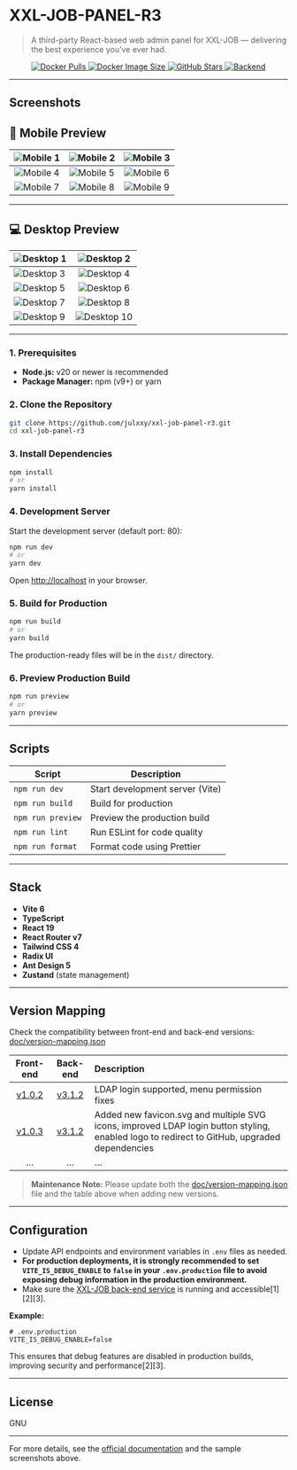 # XXL-JOB-PANEL-R3

> A third-party React-based web admin panel for XXL-JOB — delivering the best experience you’ve ever had.

<p align="center">
  <a href="https://hub.docker.com/r/julxxy/xxl-job-panel-r3">
    <img src="https://img.shields.io/docker/pulls/julxxy/xxl-job-panel-r3?logo=docker&style=flat-square" alt="Docker Pulls"/>
  </a>
  <a href="https://hub.docker.com/r/julxxy/xxl-job-panel-r3">
    <img src="https://img.shields.io/docker/image-size/julxxy/xxl-job-panel-r3/latest?logo=docker&style=flat-square" alt="Docker Image Size"/>
  </a>
  <a href="https://github.com/julxxy/xxl-job-panel-r3">
    <img src="https://img.shields.io/github/stars/julxxy/xxl-job-panel-r3?logo=github&style=flat-square" alt="GitHub Stars"/>
  </a>
  <a href="https://hub.docker.com/r/julxxy/xxl-job-r3">
    <img src="https://img.shields.io/badge/Backend-julxxy%2Fxxl--job--r3-blue?logo=docker&style=flat-square" alt="Backend"/>
  </a>
</p>

---

## Screenshots

## 📱 Mobile Preview

|   ![Mobile 1](https://weasley.oss-cn-shanghai.aliyuncs.com/Photos/gif-2025-06-28%20at%2021.58.15_20250628215849.gif)    |       ![Mobile 2](https://weasley.oss-cn-shanghai.aliyuncs.com/Photos/image-20250619223126757_20250619223126.png)       |       ![Mobile 3](https://weasley.oss-cn-shanghai.aliyuncs.com/Photos/image-20250619223227140_20250619223227.png)       |
|:-----------------------------------------------------------------------------------------------------------------------:|:-----------------------------------------------------------------------------------------------------------------------:|:-----------------------------------------------------------------------------------------------------------------------:|
|       ![Mobile 4](https://weasley.oss-cn-shanghai.aliyuncs.com/Photos/image-20250619223501043_20250619223501.png)       |       ![Mobile 5](https://weasley.oss-cn-shanghai.aliyuncs.com/Photos/image-20250619223807392_20250619223807.png)       |       ![Mobile 6](https://weasley.oss-cn-shanghai.aliyuncs.com/Photos/image-20250619223937925_20250619223938.png)       |
| ![Mobile 7](https://weasley.oss-cn-shanghai.aliyuncs.com/Photos/iShot%20Pro%202025-06-19%2022.44.07_20250619224523.png) | ![Mobile 8](https://weasley.oss-cn-shanghai.aliyuncs.com/Photos/iShot%20Pro%202025-06-19%2022.44.42_20250619224534.png) | ![Mobile 9](https://weasley.oss-cn-shanghai.aliyuncs.com/Photos/iShot%20Pro%202025-06-19%2022.45.05_20250619224546.png) |

---

## 💻 Desktop Preview

| ![Desktop 1](https://weasley.oss-cn-shanghai.aliyuncs.com/Photos/gif-2025-06-28%20at%2021.25.20_20250628212733.gif) | ![Desktop 2](https://weasley.oss-cn-shanghai.aliyuncs.com/Photos/image-20250619220914127_20250619220914.png)  |
|:--------------------------------------------------------------------------------------------------------------------|:-------------------------------------------------------------------------------------------------------------:|
| ![Desktop 3](https://weasley.oss-cn-shanghai.aliyuncs.com/Photos/image-20250619221728812_20250619221728.png)        | ![Desktop 4](https://weasley.oss-cn-shanghai.aliyuncs.com/Photos/image-20250619221345225_20250619221345.png)  |
| ![Desktop 5](https://weasley.oss-cn-shanghai.aliyuncs.com/Photos/image-20250619221007810_20250619221007.png)        | ![Desktop 6](https://weasley.oss-cn-shanghai.aliyuncs.com/Photos/image-20250619221112753_20250619221112.png)  |
| ![Desktop 7](https://weasley.oss-cn-shanghai.aliyuncs.com/Photos/image-20250619221148168_20250619221148.png)        | ![Desktop 8](https://weasley.oss-cn-shanghai.aliyuncs.com/Photos/image-20250619221941926_20250619221942.png)  |
| ![Desktop 9](https://weasley.oss-cn-shanghai.aliyuncs.com/Photos/image-20250619222411265_20250619222411.png)        | ![Desktop 10](https://weasley.oss-cn-shanghai.aliyuncs.com/Photos/image-20250619222451538_20250619222451.png) |

---

### 1. Prerequisites

- **Node.js:** v20 or newer is recommended
- **Package Manager:** npm (v9+) or yarn

### 2. Clone the Repository

```bash
git clone https://github.com/julxxy/xxl-job-panel-r3.git
cd xxl-job-panel-r3
```

### 3. Install Dependencies

```bash
npm install
# or
yarn install
```

### 4. Development Server

Start the development server (default port: 80):

```bash
npm run dev
# or
yarn dev
```

Open [http://localhost](http://localhost) in your browser.

### 5. Build for Production

```bash
npm run build
# or
yarn build
```

The production-ready files will be in the `dist/` directory.

### 6. Preview Production Build

```bash
npm run preview
# or
yarn preview
```

---

## Scripts

| Script            | Description                     |
|-------------------|---------------------------------|
| `npm run dev`     | Start development server (Vite) |
| `npm run build`   | Build for production            |
| `npm run preview` | Preview the production build    |
| `npm run lint`    | Run ESLint for code quality     |
| `npm run format`  | Format code using Prettier      |

---

## Stack

- **Vite 6**
- **TypeScript**
- **React 19**
- **React Router v7**
- **Tailwind CSS 4**
- **Radix UI**
- **Ant Design 5**
- **Zustand** (state management)

---

## Version Mapping

Check the compatibility between front-end and back-end versions: [doc/version-mapping.json](doc/version-mapping.json)

|                              **Front-end**                               |                            **Back-end**                            | Description                                                                                                                                 |
|:------------------------------------------------------------------------:|:------------------------------------------------------------------:|:--------------------------------------------------------------------------------------------------------------------------------------------|
| [v1.0.2](https://github.com/julxxy/xxl-job-panel-r3/releases/tag/v1.0.2) | [v3.1.2](https://github.com/julxxy/xxl-job-r3/releases/tag/v3.1.2) | LDAP login supported, menu permission fixes                                                                                                 |
| [v1.0.3](https://github.com/julxxy/xxl-job-panel-r3/releases/tag/v1.0.3) | [v3.1.2](https://github.com/julxxy/xxl-job-r3/releases/tag/v3.1.2) | Added new favicon.svg and multiple SVG icons, improved LDAP login button styling, enabled logo to redirect to GitHub, upgraded dependencies |
|                                    …                                     |                                 …                                  | …                                                                                                                                           |

> **Maintenance Note:** Please update both the [doc/version-mapping.json](doc/version-mapping.json) file and the table
> above when adding new versions.

---

## Configuration

- Update API endpoints and environment variables in `.env` files as needed.
- **For production deployments, it is strongly recommended to set `VITE_IS_DEBUG_ENABLE` to `false` in
  your `.env.production` file to avoid exposing debug information in the production environment.**
- Make sure the [XXL-JOB back-end service](https://github.com/julxxy/xxl-job-r3) is running and accessible[1][2][3].

**Example:**

```env
# .env.production
VITE_IS_DEBUG_ENABLE=false
```

This ensures that debug features are disabled in production builds, improving security and performance[2][3].

---

## License

GNU

---

For more details, see the [official documentation](https://github.com/julxxy/xxl-job-panel-r3) and the sample
screenshots above.

